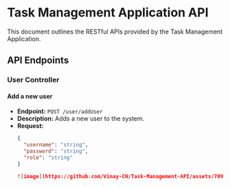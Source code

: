 # Task Management Application API

This document outlines the RESTful APIs provided by the Task Management Application.

## API Endpoints

### User Controller

#### Add a new user

- **Endpoint:** `POST /user/addUser`
- **Description:** Adds a new user to the system.
- **Request:**
  ```json
  {
    "username": "string",
    "password": "string",
    "role": "string"
  }

  ![image](https://github.com/Vinay-CN/Task-Management-API/assets/70995499/acca3491-babd-4f0e-a861-10af52a395e3)
  
